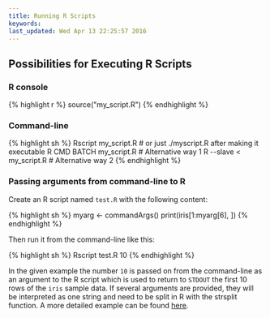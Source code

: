 ```yaml
---
title: Running R Scripts
keywords: 
last_updated: Wed Apr 13 22:25:57 2016
---
```


## Possibilities for Executing R Scripts

### R console

{% highlight r %}
source("my_script.R")
{% endhighlight %}

### Command-line


{% highlight sh %}
Rscript my_script.R # or just ./myscript.R after making it executable
R CMD BATCH my_script.R # Alternative way 1 
R --slave < my_script.R # Alternative way 2
{% endhighlight %}
### Passing arguments from command-line to R

Create an R script named `test.R` with the following content:


{% highlight sh %}
myarg <- commandArgs()
print(iris[1:myarg[6], ])
{% endhighlight %}

Then run it from the command-line like this:

{% highlight sh %}
Rscript test.R 10
{% endhighlight %}

In the given example the number `10` is passed on from the command-line as an argument to the R script which is used to return to `STDOUT` the first 10 rows of the `iris` sample data. If several arguments are provided, they will be interpreted as one string and need to be split in R with the strsplit function. A more detailed example can be found [here](http://manuals.bioinformatics.ucr.edu/home/ht-seq\#TOC-Quality-Reports-of-FASTQ-Files-).

